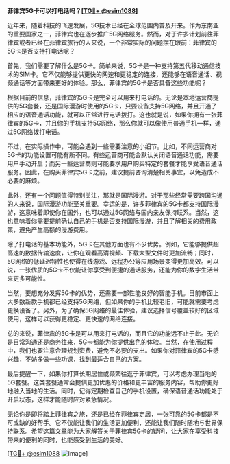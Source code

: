 **菲律宾5G卡可以打电话吗？[[TG💪+ @esim1088](https://t.me/s/esim1088)]**

近年来，随着科技的飞速发展，5G技术已经在全球范围内普及开来。作为东南亚的重要国家之一，菲律宾也在逐步推广5G网络服务。然而，对于许多计划前往菲律宾或者已经在菲律宾旅行的人来说，一个非常实际的问题摆在眼前：菲律宾的5G卡是否支持打电话呢？

首先，我们需要了解什么是5G卡。简单来说，5G卡是一种支持第五代移动通信技术的SIM卡。它不仅能够提供更快的网速和更稳定的连接，还能够在语音通话、视频通话等方面带来更好的体验。那么，菲律宾的5G卡是否具备这些功能呢？

根据目前的信息，菲律宾的5G卡是完全可以用来打电话的。无论是本地运营商提供的5G套餐，还是国际漫游时使用的5G卡，只要设备支持5G网络，并且开通了相应的语音通话功能，就可以正常进行电话拨打。这也就是说，如果你拥有一张菲律宾的5G卡，并且你的手机支持5G网络，那么你就可以像使用普通手机一样，通过5G网络拨打电话。

不过，在实际操作中，可能会遇到一些需要注意的小细节。比如，不同运营商对5G卡的功能设置可能有所不同。有些运营商可能会默认关闭语音通话功能，需要用户手动开启；而另一些运营商则可能要求用户购买特定的套餐才能享受语音通话服务。因此，在购买菲律宾5G卡之前，建议提前咨询清楚相关事宜，以免造成不必要的麻烦。

此外，还有一个问题值得特别关注，那就是国际漫游。对于那些经常需要跨国沟通的人来说，国际漫游功能至关重要。幸运的是，许多菲律宾的5G卡都支持国际漫游，这意味着即使你在国外，也可以通过5G网络与国内亲友保持联系。当然，这也意味着你需要提前确认自己的手机是否支持国际漫游，并且了解相关的费用政策，避免产生高额的漫游费用。

除了打电话的基本功能外，5G卡在其他方面也有不少优势。例如，它能够提供超高速的数据传输速度，让你在观看高清视频、下载大型文件时更加流畅；同时，5G网络的低延迟特性也使得在线游戏、远程办公等应用场景变得更加高效。可以说，一张优质的5G卡不仅能让你享受到便捷的通话服务，还能为你的数字生活带来更多可能性。

当然，要想充分发挥5G卡的优势，还需要一部性能良好的智能手机。目前市面上大多数新款手机都已经支持5G网络，但如果你的手机比较老旧，可能就需要考虑更换设备了。另外，为了确保5G网络的最佳体验，建议选择信号覆盖较好的区域使用，这样可以获得更稳定、更快速的网络连接。

总的来说，菲律宾的5G卡是可以用来打电话的，而且它的功能远不止于此。无论是日常沟通还是商务往来，5G卡都能为你提供出色的体验。当然，在使用过程中，我们也要注意合理规划资费，避免不必要的支出。如果你对菲律宾的5G卡感兴趣，不妨多做一些功课，找到最适合自己的方案。

最后提醒一下，如果你打算长期居住或频繁往返于菲律宾，可以考虑办理当地的5G套餐。这类套餐通常会提供更加优惠的价格和更丰富的服务内容，帮助你更好地融入当地的生活。同时，记得定期检查自己的手机设置，确保语音通话功能处于开启状态，这样才能随时应对紧急情况。

无论你是即将踏上菲律宾之旅，还是已经在菲律宾定居，一张可靠的5G卡都是不可或缺的好帮手。它不仅能让我们的生活更加便利，还能让我们随时随地与世界保持联系。希望这篇文章能为大家解答关于菲律宾5G卡的疑问，让大家在享受科技带来的便利的同时，也能感受到生活的美好。

[[TG💪+ @esim1088](https://t.me/s/esim1088) ![Image](https://i.postimg.cc/4NQfJmqS/Snipaste-2025-05-13-00-14-12.png)]